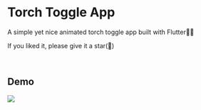 <h1>Torch Toggle App</h1>

<p>A simple yet nice animated torch toggle app built with Flutter💙😊</p>

<p>If you liked it, please give it a star(🌟)</p>

</br>

<h2>Demo</h2>
<img src="showcase/showcase.gif">
